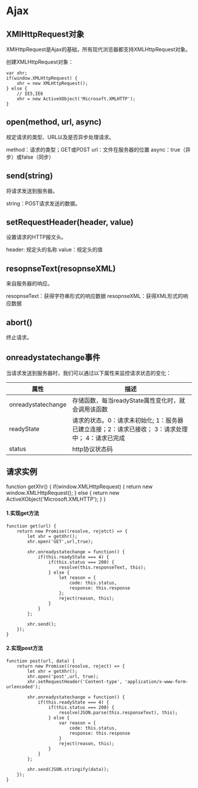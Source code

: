 # Ajax

## XMlHttpRequest对象

XMlHttpRequest是Ajax的基础，所有现代浏览器都支持XMLHttpRequest对象。

创建XMLHttpRequest对象：

```
var xhr;
if(window.XMLHttpRequest) {
    xhr = new XMLHttpRequest();
} else {
    // IE5,IE6
    xhr = new ActiveXObject('Microsoft.XMLHTTP');
}
```

## open(method, url, async)

规定请求的类型、URL以及是否异步处理请求。

method：请求的类型；GET或POST
url：文件在服务器的位置
async：true（异步）或false（同步）

## send(string)

将请求发送到服务器。

string：POST请求发送的数据。

## setRequestHeader(header, value)

设置请求的HTTP报文头。

header: 规定头的名称
value：规定头的值

## resopnseText(resopnseXML)

来自服务器的响应。

resopnseText：获得字符串形式的响应数据
resopnseXML：获得XML形式的响应数据

## abort()

终止请求。

## onreadystatechange事件

当请求发送到服务器时，我们可以通过以下属性来监控请求状态的变化：

|属性|描述|
|---|---|
|onreadystatechange|存储函数，每当readyState属性变化时，就会调用该函数|
|readyState|请求的状态。0：请求未初始化; 1：服务器已建立连接；2：请求已接收； 3：请求处理中； 4：请求已完成|
|status|http协议状态码|

## 请求实例

function getXhr() {
    if(window.XMLHttpRequest) {
        return new window.XMLHttpRequest();
    } else {
        return new ActiveXObject('Microsoft.XMLHTTP');
    }
}

#### 1.实现get方法

```
function get(url) {
    return new Promise((resolve, rejetct) => {
        let xhr = getXhr();
        xhr.open('GET',url,true);

        xhr.onreadystatechange = function() {
            if(this.readyState === 4) {
                if(this.status === 200) {
                    resolve(this.responseText, this);
                } else {
                    let reason = {
                        code: this.status,
                        response: this.response
                    };
                    reject(reason, this);
                }
            }
        };

        xhr.send();
    });
}
```

#### 2.实现post方法

```
function post(url, data) {
    return new Promise((resolve, reject) => {
        let xhr = getXhr();
        xhr.open('post',url, true);
        xhr.setRequestHeader('Content-type', 'application/x-www-form-urlencoded');

        xhr.onreadystatechange = function() {
            if(this.readyState === 4) {
                if(this.status === 200) {
                    resolve(JSON.parse(this.responseText), this);
                } else {
                    var reason = {
                        code: this.status,
                        response: this.response
                    }
                    reject(reason, this);
                }
            }
        };

        xhr.send(JSON.stringify(data));
    });
}
```